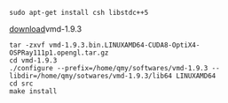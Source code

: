 ```
sudo apt-get install csh libstdc++5
```
[download](http://www.ks.uiuc.edu/Development/Download/download.cgi)vmd-1.9.3

```
tar -zxvf vmd-1.9.3.bin.LINUXAMD64-CUDA8-OptiX4-OSPRay111p1.opengl.tar.gz
cd vmd-1.9.3
./configure --prefix=/home/qmy/softwares/vmd-1.9.3 --libdir=/home/qmy/sotwares/vmd-1.9.3/lib64 LINUXAMD64
cd src
make install
```

